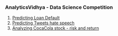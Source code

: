 ### AnalyticsVidhya - Data Science Competition

1) [Predicting Loan Default](https://github.com/vasim07/AnalyticsVidhyaDataHack/tree/master/LoanPrediction)
2) [Predicting Tweets hate speech](https://github.com/vasim07/AnalyticsVidhyaDataHack/tree/master/Twitter%20Sentiment)
3) [Analyzing CocaCola stock - risk and return](https://github.com/vasim07/AnalyticsVidhyaDataHack/tree/master/Stock%20Analysis)
